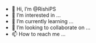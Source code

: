 - 👋 Hi, I’m @RishiPS
- 👀 I’m interested in ...
- 🌱 I’m currently learning ...
- 💞️ I’m looking to collaborate on ...
- 📫 How to reach me ...

<!---
RishiPS/RishiPS is a ✨ special ✨ repository because its `README.md` (this file) appears on your GitHub profile.
You can click the Preview link to take a look at your changes.
--->

